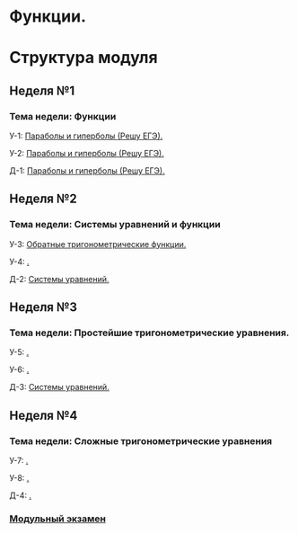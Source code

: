 # Функции.

# Структура модуля

## Неделя №1

### Тема недели: Функции

У-1: [Параболы и гиперболы (Решу ЕГЭ).](./components/class/class-1.md)

У-2: [Параболы и гиперболы (Решу ЕГЭ).](./components/class/class-2.md)

Д-1: [Параболы и гиперболы (Решу ЕГЭ).](./components/homework/homework-1.md)

## Неделя №2

### Тема недели: Системы уравнений и функции

У-3: [Обратные тригонометрические функции.](./components/class/class-1.md)

У-4: [.](./components/class/class-2.md)

Д-2: [Системы уравнений.](./components/homework/homework-1.md)

## Неделя №3

### Тема недели: Простейшие тригонометрические уравнения.

У-5: [.](./components/class/class-1.md)

У-6: [.](./components/class/class-2.md)

Д-3: [Системы уравнений.](./components/homework/homework-1.md)

## Неделя №4

### Тема недели: Сложные тригонометрические уравнения

У-7: [.](./components/class/class-1.md)

У-8: [.](./components/class/class-2.md)

Д-4: [.](./components/homework/homework-1.md)

### [Модульный экзамен](./components/exam/exam-1.md)